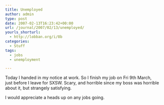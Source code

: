 ```yaml
---
title: Unemployed
author: admin
type: post
date: 2007-02-13T16:23:42+00:00
url: /journal/2007/02/13/unemployed/
yourls_shorturl:
  - http://lobban.org/i/8b
categories:
  - Stuff
tags:
  - jobs
  - unemployment

---
```

Today I handed in my notice at work. So I finish my job on Fri 9th March, just before I leave for SXSW. Scary, and horrible since my boss was horrible about it, but strangely satisfying.

I would appreciate a heads up on any jobs going.